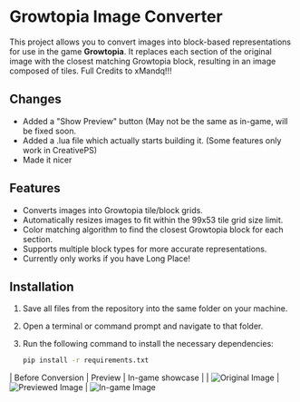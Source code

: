 # Growtopia Image Converter

This project allows you to convert images into block-based representations for use in the game **Growtopia**. It replaces each section of the original image with the closest matching Growtopia block, resulting in an image composed of tiles.
Full Credits to xMandq!!!

## Changes

- Added a "Show Preview" button (May not be the same as in-game, will be fixed soon.
- Added a .lua file which actually starts building it. (Some features only work in CreativePS)
- Made it nicer
  
## Features

- Converts images into Growtopia tile/block grids.
- Automatically resizes images to fit within the 99x53 tile grid size limit.
- Color matching algorithm to find the closest Growtopia block for each section.
- Supports multiple block types for more accurate representations.
- Currently only works if you have Long Place!

## Installation

1. Save all files from the repository into the same folder on your machine.
2. Open a terminal or command prompt and navigate to that folder.
3. Run the following command to install the necessary dependencies:

   ```bash
   pip install -r requirements.txt

| Before Conversion | Preview | In-game showcase |
| ![Original Image](https://github.com/user-attachments/assets/f0674205-3eb2-43ef-ab02-7ff9edf18c7b)
| ![Previewed Image](https://github.com/user-attachments/assets/e5a6e50c-ff91-43ef-8db0-384e585a93b8)
| ![In-game Image](https://github.com/user-attachments/assets/6cff28ae-b71f-4e38-8de4-25912fba9bcc)



